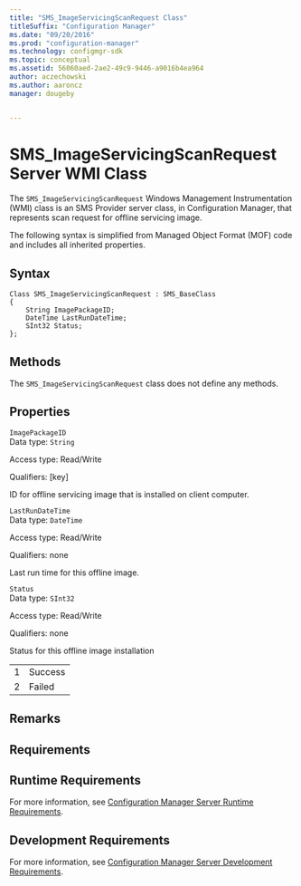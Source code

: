 ```yaml
---
title: "SMS_ImageServicingScanRequest Class"
titleSuffix: "Configuration Manager"
ms.date: "09/20/2016"
ms.prod: "configuration-manager"
ms.technology: configmgr-sdk
ms.topic: conceptual
ms.assetid: 56060aed-2ae2-49c9-9446-a9016b4ea964
author: aczechowski
ms.author: aaroncz
manager: dougeby


---
```

# SMS_ImageServicingScanRequest Server WMI Class
The `SMS_ImageServicingScanRequest` Windows Management Instrumentation (WMI) class is an SMS Provider server class, in Configuration Manager, that represents scan request for offline servicing image.  

 The following syntax is simplified from Managed Object Format (MOF) code and includes all inherited properties.  

## Syntax  

```  
Class SMS_ImageServicingScanRequest : SMS_BaseClass  
{  
    String ImagePackageID;  
    DateTime LastRunDateTime;  
    SInt32 Status;  
};  
```  

## Methods  
 The `SMS_ImageServicingScanRequest` class does not define any methods.  

## Properties  
 `ImagePackageID`  
 Data type: `String`  

 Access type: Read/Write  

 Qualifiers: [key]  

 ID for offline servicing image that is installed on client computer.  

 `LastRunDateTime`  
 Data type: `DateTime`  

 Access type: Read/Write  

 Qualifiers: none  

 Last run time for this offline image.  

 `Status`  
 Data type: `SInt32`  

 Access type: Read/Write  

 Qualifiers: none  

 Status for this offline image installation  

|||  
|-|-|  
|1|Success|  
|2|Failed|  

## Remarks  

## Requirements  

## Runtime Requirements  
 For more information, see [Configuration Manager Server Runtime Requirements](../../../develop/core/reqs/server-runtime-requirements.md).  

## Development Requirements  
 For more information, see [Configuration Manager Server Development Requirements](../../../develop/core/reqs/server-development-requirements.md).
